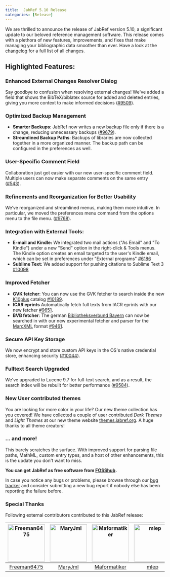 ```yaml
---
title:  JabRef 5.10 Release
categories: [Release]
---
```


We are thrilled to announce the release of JabRef version 5.10, a significant update to our beloved reference management software.
This release comes with a plethora of new features, improvements, and fixes that make managing your bibliographic data smoother than ever.
Have a look at the [changelog](https://github.com/JabRef/jabref/blob/main/CHANGELOG.md) for a full list of all changes.

## Highlighted Features:

### Enhanced External Changes Resolver Dialog

Say goodbye to confusion when resolving external changes! We've added a field that shows the BibTeX/biblatex source for added and deleted entries, giving you more context to make informed decisions ([#9509](https://github.com/JabRef/jabref/issues/9509)).

### Optimized Backup Management

* **Smarter Backups**: JabRef now writes a new backup file only if there is a change, reducing unnecessary backups ([#9679](https://github.com/JabRef/jabref/pull/9679)).
* **Streamlined Backup Paths**: Backups of libraries are now collected together in a more organized manner. The backup path can be configured in the preferences as well.

### User-Specific Comment Field

Collaboration just got easier with our new user-specific comment field. Multiple users can now make separate comments on the same entry ([#543](https://github.com/koppor/jabref/issues/543)).

### Refinements and Reorganization for Better Usability

We’ve reorganized and streamlined menus, making them more intuitive. In particular, we moved the preferences menu command from the options menu to the file menu. ([#9768](https://github.com/JabRef/jabref/pull/9768)).

### Integration with External Tools:

* **E-mail and Kindle:** We integrated two mail actions ("As Email" and "To Kindle") under a new "Send" option in the right-click & Tools menus. The Kindle option creates an email targeted to the user's Kindle email, which can be set in preferences under "External programs" [#6186](https://github.com/JabRef/jabref/issues/6186)
* **Sublime Text:** We added support for pushing citations to Sublime Text 3 [#10098](https://github.com/JabRef/jabref/issues/10098)

### Improved Fetcher

* **GVK fetcher**: You can now use the GVK fetcher to search inside the new [K10plus](https://wiki.k10plus.de/) catalog [#10189](https://github.com/JabRef/jabref/pull/10189). 
* **ICAR eprints** Automatically fetch full texts from IACR eprints with our new fetcher [#9651](https://github.com/JabRef/jabref/pull/9651).
* **BVB fetcher**: The german [Bibliotheksverbund Bayern](https://www.bib-bvb.de/) can now be searched in with our new experimental fetcher and parser for the [MarcXML](https://www.loc.gov/standards/marcxml/) format [#9461](https://github.com/JabRef/jabref/pull/9641).

### Secure API Key Storage

We now encrypt and store custom API keys in the OS's native credential store, enhancing security ([#10044](https://github.com/JabRef/jabref/issues/10044)).

### Fulltext Search Upgraded

We've upgraded to Lucene 9.7 for full-text search, and as a result, the search index will be rebuilt for better performance ([#9584](https://github.com/JabRef/jabref/pull/9584)).

### New User contributed themes

You are looking for more color in your life? Our new theme collection has you covered!
We have collected a couple of user contributed _Dark Themes_ and _Light Themes_ at our new theme website [themes.jabref.org](https://themes.jabref.org/).
A huge thanks to all theme creators!

### ... and more!

This barely scratches the surface. With improved support for parsing file paths, MathML, custom entry types, and a host of other enhancements, this is the update you don't want to miss.


**You can get JabRef as free software from [FOSShub](https://www.fosshub.com/JabRef.html).**

In case you notice any bugs or problems, please browse through our [bug tracker](https://github.com/JabRef/jabref/issues) and consider submitting a new bug report if nobody else has been reporting the failure before.

### Special Thanks

Following external contributors contributed to this JabRef release:

[<img alt="Freeman6475" src="https://avatars.githubusercontent.com/u/96061552?v=4&s=117" width="117">](https://github.com/Freeman6475) |[<img alt="MaryJml" src="https://avatars.githubusercontent.com/u/86668599?v=4&s=117" width="117">](https://github.com/MaryJml) |[<img alt="Maformatiker" src="https://avatars.githubusercontent.com/u/26503503?v=4&s=117" width="117">](https://github.com/Maformatiker) |[<img alt="mlep" src="https://avatars.githubusercontent.com/u/6931104?v=4&s=117" width="117">](https://github.com/mlep) |
:---: |:---: |:---: |:---: |
[Freeman6475](https://github.com/Freeman6475) |[MaryJml](https://github.com/MaryJml) |[Maformatiker](https://github.com/Maformatiker) |[mlep](https://github.com/mlep) |
